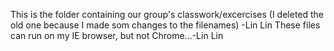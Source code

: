 This is the folder containing our group's classwork/excercises (I deleted the old one because I made som changes to the filenames) -Lin Lin
These files can run on my IE browser, but not Chrome...-Lin Lin 
